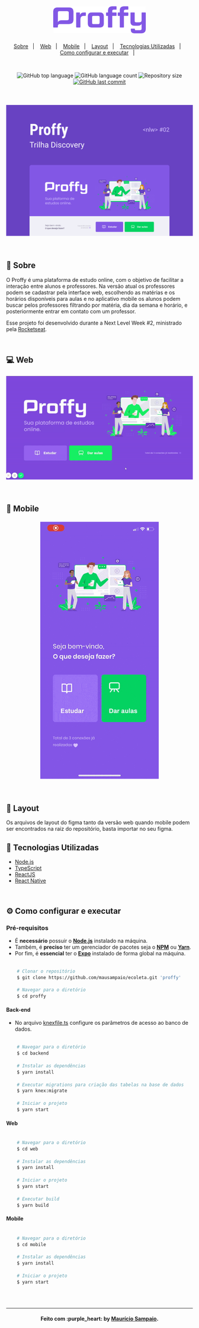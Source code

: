<h1 align="center">
    <img alt="Proffy" title="Proffy" src=".github/logo.png" width="250px" />
</h1>

<p align="center">
  <a href="#page_facing_up-sobre">Sobre</a>&nbsp;&nbsp;&nbsp;|&nbsp;&nbsp;&nbsp;
  <a href="#computer-web">Web</a>&nbsp;&nbsp;&nbsp;|&nbsp;&nbsp;&nbsp;
  <a href="#iphone-mobile">Mobile</a>&nbsp;&nbsp;&nbsp;|&nbsp;&nbsp;&nbsp;
  <a href="#layout">Layout</a>&nbsp;&nbsp;&nbsp;|&nbsp;&nbsp;&nbsp;
  <a href="#rocket-tecnologias-utilizadas">Tecnologias Utilizadas</a>&nbsp;&nbsp;&nbsp;|&nbsp;&nbsp;&nbsp;
  <a href="#gear-como-configurar-e-executar">Como configurar e executar</a>&nbsp;&nbsp;&nbsp;|&nbsp;&nbsp;&nbsp;
</p>

<br/>

<p align="center">
  <img alt="GitHub top language" src="https://img.shields.io/github/languages/top/mausampaio/proffy?style=flat-square">
  
  <img alt="GitHub language count" src="https://img.shields.io/github/languages/count/mausampaio/proffy?style=flat-square">
  
  <img alt="Repository size" src="https://img.shields.io/github/repo-size/mausampaio/proffy?style=flat-square">
  
  <a href="https://github.com/mausampaio/proffy/commits/master">
    <img alt="GitHub last commit" src="https://img.shields.io/github/last-commit/mausampaio/proffy?style=flat-square">
  </a>  
</p>

<br/>

<h3 align="center">
  <img alt="ecoleta" title="github_explorer" src=".github/capa.png" />
</h3>

<br/>


## :page_facing_up: Sobre

O Proffy é uma plataforma de estudo online, com o objetivo de facilitar a interação entre alunos e professores. Na versão atual os professores podem se cadastrar pela interface web, escolhendo as matérias e os horários disponíveis para aulas e no aplicativo mobile os alunos podem buscar pelos professores filtrando por matéria, dia da semana e horário, e posteriormente entrar em contato com um professor. 

Esse projeto foi desenvolvido durante a Next Level Week #2, ministrado pela [Rocketseat](https://rocketseat.com.br/).

<br/>

## :computer: Web

<h3 align="center">
  <img alt="ecoleta" title="github_explorer" src=".github/web.gif" />
</h3>

<br/>

## :iphone: Mobile

<h3 align="center">
  <img alt="ecoleta" title="github_explorer" src=".github/mobile.gif" />
</h3>

<br/>

## :art: Layout

Os arquivos de layout do figma tanto da versão web quando mobile podem ser encontrados na raiz do repositório, basta importar no seu figma.

## :rocket: Tecnologias Utilizadas

- [Node.js](https://nodejs.org/en)
- [TypeScript](https://github.com/microsoft/TypeScript)
- [ReactJS](https://github.com/facebook/react)
- [React Native](https://github.com/facebook/react-native)

<br/>

## :gear: Como configurar e executar

### Pré-requisitos

  - É **necessário** possuir o **[Node.js](https://nodejs.org/en/)** instalado na máquina.
  - Também, é **preciso** ter um gerenciador de pacotes seja o **[NPM](https://www.npmjs.com/)** ou **[Yarn](https://yarnpkg.com/)**.
  - Por fim, é **essencial** ter o **[Expo](https://expo.io/)** instalado de forma global na máquina.

```bash

    # Clonar o repositório
    $ git clone https://github.com/mausampaio/ecoleta.git 'proffy'

    # Navegar para o diretório
    $ cd proffy

```
#### Back-end

- No arquivo [knexfile.ts](backend/knexfile.ts) configure os parâmetros de acesso ao banco de dados.

```bash

    # Navegar para o diretório
    $ cd backend
    
    # Instalar as dependências
    $ yarn install
    
    # Executar migrations para criação das tabelas na base de dados
    $ yarn knex:migrate

    # Iniciar o projeto
    $ yarn start

```

#### Web

```bash

    # Navegar para o diretório
    $ cd web
    
    # Instalar as dependências
    $ yarn install

    # Iniciar o projeto
    $ yarn start
    
    # Executar build
    $ yarn build

```

#### Mobile

```bash

    # Navegar para o diretório
    $ cd mobile
    
    # Instalar as dependências
    $ yarn install

    # Iniciar o projeto
    $ yarn start
    
```

<br/>

---

<h4 align="center">
  Feito com :purple_heart: by <a href="https://www.linkedin.com/in/mausampaio/" target="_blank">Maurício Sampaio</a>.
</h4>